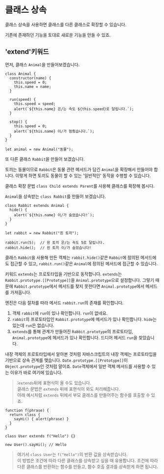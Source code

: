 # 클래스 상속

클래스 상속을 사용하면 클래스를 다른 클래스로 확장할 수 있습니다.   
   
기존에 존재하던 기능을 토대로 새로운 기능을 만들 수 있죠.



## 'extend'키워드

먼저, 클래스 `Animal`을 만들어보겠습니다.

```
class Animal {
  constructor(name) {
    this.speed = 0;
    this.name = name;
  }

  run(speed) {
    this.speed = speed;
    alert(`${this.name} 은/는 속도 ${this.speed}로 달립니다.`);
  }

  stop() {
    this.speed = 0;
    alert(`${this.name} 이/가 멈췄습니다.`);
  }
}

let animal = new Animal("동물");
```

또 다른 클래스 `Rabbit`을 만들어 보겠습니다.   
   
토끼는 동물이므로 `Rabbit`은 동물 관련 메서드가 담긴 `Animal`을 확장해서 만들어야 합니다. 이렇게 하면 토끼도 동물이 할 수 있는 '일반적인' 동작을 수행할 수 있습니다.   
   
클래스 확장 문법 `class Child extends Parent`를 사용해 클래스를 확장해 봅시다.   
   
`Animal`을 상속받는 `class Rabbit`를 만들어 보겠습니다.
```
class Rabbit extends Animal {
  hide() {
    alert(`${this.name} 이/가 숨었습니다!`);
  }
}

let rabbit = new Rabbit("흰 토끼");

rabbit.run(5);  // 흰 토끼 은/는 속도 5로 달립니다.
rabbit.hide();  // 흰 토끼 이/가 숨었습니다!
```

클래스 `Rabbit`을 사용해 만든 객체는 `rabbit.hide()`같은 `Rabbit`에 정의된 메서드에도 접근할 수 있고, `rabbit.run()`같은 `Animal`에 정의된 메서드에 접근할 수 있습니다.   
   
키워드 `extends`는 프로토타입을 기반으로 동작합니다. `extends`는 `Rabbit.prototype.[[Prototype]]`을 `Animal.prototype`으로 설정합니다. 그렇기 때문에 `Rabbit.prototype`에서 메서드를 찾지 못한다면 `Animal.prototype`에서 메서드를 가져옵니다.   
   
엔진은 다음 절차를 따라 메서드 `rabbit.run`의 존재를 확인합니다.

1. 객체 `rabbit`에 `run`이 있나 확인합니다. `run`이 없네요.
2. `rabbit`의 프로토타입인 `Rabbit.prototype`에 메서드가 있나 확인합니다. `hide`는 있는데 `run`은 없습니다.
3. `extends`를 통해 관계가 만들어진 `Rabbit.prototype`의 프로토타입, `Animal.prototype`에 메서드가 있나 확인합니다. 드디어 메서드 `run`을 찾았습니다.
   
내장 객체의 프로토타입에서 알아본 것처럼 자바스크립트의 내장 객체는 프로토타입을 기반으로 상속 관계를 맺습니다. `Date.prototype.[[Prototype]]`이 `Object.prototype`인 것처럼 말이죠. `Date`객체에서 일반 객체 메서드를 사용할 수 있는 이유가 바로 여기에 있습니다.   
   
> ❕`extends`뒤에 표현식이 올 수도 있습니다.   
클래스 문법은 `extends` 뒤에 표현식이 와도 처리해줍니다.   
아래 예시처럼 `extends` 뒤에서 부모 클래스를 만들어주는 함수를 호출할 수 있죠.
```
function f(phrase) {
  return class {
    sayHi() { alert(phrase) }
  }
}

class User extends f("Hello") {}

new User().sayHi(); // Hello
```
> 여기서 `class User`는 `f("Hello")`의 반환 값을 상속받습니다.   
이 방법은 조건에 따라 다른 클래스를 상속받고 싶을 때 유용합니다. 조건에 따라 다른 클래스를 반환하는 함수를 만들고, 함수 호출 결과를 상속받게 하면 됩니다.
